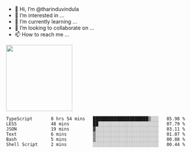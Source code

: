 - 👋 Hi, I’m @tharinduvindula
- 👀 I’m interested in ...
- 🌱 I’m currently learning ...
- 💞️ I’m looking to collaborate on ...
- 📫 How to reach me ...

<!---
tharinduvindula/tharinduvindula is a ✨ special ✨ repository because its `README.md` (this file) appears on your GitHub profile.
You can click the Preview link to take a look at your changes.
--->

<img height="180em" src="https://github-readme-stats.vercel.app/api?username=tharinduvindula&show_icons=true&hide_border=false&&count_private=true&include_all_commits=true" />


<!--START_SECTION:waka-->

```text
TypeScript       8 hrs 54 mins   █████████████████████▒░░░   85.98 %
LESS             48 mins         ██░░░░░░░░░░░░░░░░░░░░░░░   07.79 %
JSON             19 mins         ▓░░░░░░░░░░░░░░░░░░░░░░░░   03.11 %
Text             6 mins          ▒░░░░░░░░░░░░░░░░░░░░░░░░   01.07 %
Bash             5 mins          ▒░░░░░░░░░░░░░░░░░░░░░░░░   00.88 %
Shell Script     2 mins          ░░░░░░░░░░░░░░░░░░░░░░░░░   00.44 %
```

<!--END_SECTION:waka-->
